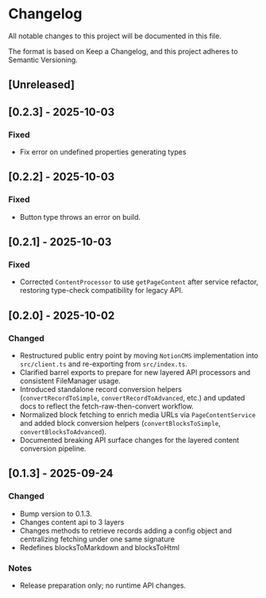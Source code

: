 # Changelog

All notable changes to this project will be documented in this file.

The format is based on Keep a Changelog, and this project adheres to Semantic Versioning.

## [Unreleased]

## [0.2.3] - 2025-10-03

### Fixed

- Fix error on undefined properties generating types

## [0.2.2] - 2025-10-03

### Fixed

- Button type throws an error on build.

## [0.2.1] - 2025-10-03

### Fixed

- Corrected `ContentProcessor` to use `getPageContent` after service refactor, restoring type-check compatibility for legacy API.

## [0.2.0] - 2025-10-02

### Changed

- Restructured public entry point by moving `NotionCMS` implementation into `src/client.ts` and re-exporting from `src/index.ts`.
- Clarified barrel exports to prepare for new layered API processors and consistent FileManager usage.
- Introduced standalone record conversion helpers (`convertRecordToSimple`, `convertRecordToAdvanced`, etc.) and updated docs to reflect the fetch-raw-then-convert workflow.
- Normalized block fetching to enrich media URLs via `PageContentService` and added block conversion helpers (`convertBlocksToSimple`, `convertBlocksToAdvanced`).
- Documented breaking API surface changes for the layered content conversion pipeline.

## [0.1.3] - 2025-09-24

### Changed

- Bump version to 0.1.3.
- Changes content api to 3 layers
- Changes methods to retrieve records adding a config object and centralizing fetching under one same signature
- Redefines blocksToMarkdown and blocksToHtml

### Notes

- Release preparation only; no runtime API changes.

<!-- Prior entries can be added here as needed. -->

